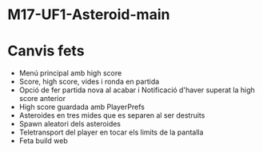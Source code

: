 # M17-UF1-Asteroid-main

# Canvis fets
- Menú principal amb high score
- Score, high score, vides i ronda en partida
- Opció de fer partida nova al acabar i Notificació d'haver superat la high score anterior
- High score guardada amb PlayerPrefs
- Asteroides en tres mides que es separen al ser destruits
- Spawn aleatori dels asteroides
- Teletransport del player en tocar els limits de la pantalla
- Feta build web
